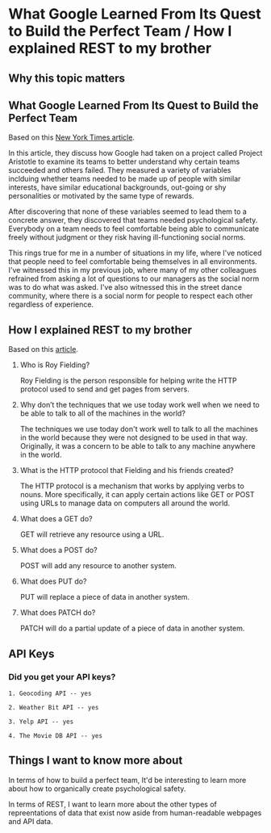 # What Google Learned From Its Quest to Build the Perfect Team / How I explained REST to my brother

## Why this topic matters

## What Google Learned From Its Quest to Build the Perfect Team

Based on this [New York Times article](https://archive.ph/QHhUe).

In this article, they discuss how Google had taken on a project called Project Aristotle to examine its teams to better understand why certain teams succeeded and others failed. They measured a variety of variables inclduing whether teams needed to be made up of people with similar interests, have similar educational backgrounds, out-going or shy personalities or motivated by the same type of rewards.

After discovering that none of these variables seemed to lead them to a concrete answer, they discovered that teams needed psychological safety. Everybody on a team needs to feel comfortable being able to communicate freely without judgment or they risk having ill-functioning social norms.

This rings true for me in a number of situations in my life, where I've noticed that people need to feel comfortable being themselves in all environments. I've witnessed this in my previous job, where many of my other colleagues refrained from asking a lot of questions to our managers as the social norm was to do what was asked. I've also witnessed this in the street dance community, where there is a social norm for people to respect each other regardless of experience.

## How I explained REST to my brother

Based on this [article](https://gist.github.com/brookr/5977550).

1. Who is Roy Fielding?

    Roy Fielding is the person responsible for helping write the HTTP protocol used to send and get pages from servers.

2. Why don’t the techniques that we use today work well when we need to be able to talk to all of the machines in the world?

    The techniques we use today don't work well to talk to all the machines in the world because they were not designed to be used in that way. Originally, it was a concern to be able to talk to any machine anywhere in the world.

3. What is the HTTP protocol that Fielding and his friends created?

    The HTTP protocol is a mechanism that works by applying verbs to nouns. More specifically, it can apply certain actions like GET or POST using URLs to manage data on computers all around the world.

4. What does a GET do?

    GET will retrieve any resource using a URL.

5. What does a POST do?

    POST will add any resource to another system.

6. What does PUT do?

    PUT will replace a piece of data in another system.

7. What does PATCH do?

    PATCH will do a partial update of a piece of data in another system.

## API Keys

### Did you get your API keys?

    1. Geocoding API -- yes

    2. Weather Bit API -- yes

    3. Yelp API -- yes

    4. The Movie DB API -- yes


## Things I want to know more about

In terms of how to build a perfect team, It'd be interesting to learn more about how to organically create psychological safety.

In terms of REST, I want to learn more about the other types of repreentations of data that exist now aside from human-readable webpages and API data.

